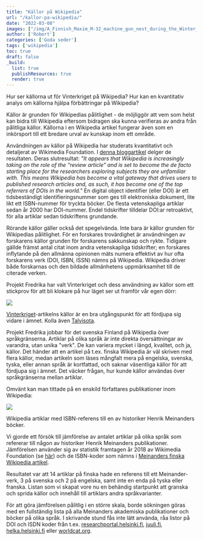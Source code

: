 ```yaml
---
title: "Källor på Wikipedia"
url: "/kallor-pa-wikipedia/"
date: "2022-03-08"
images: ["/img/A_Finnish_Maxim_M-32_machine_gun_nest_during_the_Winter_War.jpeg"]
author: ['Robert']
categories: ['Goda seder']
tags: ['wikipedia']
toc: true
draft: false
_build:
  list: true
  publishResources: true
  render: true
---
```


Hur ser källorna ut för Vinterkriget på Wikipedia? Hur kan en kvantitativ analys om källorna hjälpa förbättringar på Wikipedia?

Källor är grunden för Wikipedias pålitlighet - de möjliggör att vem som helst kan bidra till Wikipedia eftersom bidragen ska kunna verifieras av andra från pålitliga källor. Källorna i en Wikipedia artikel fungerar även som en inkörsport till ett bredare urval av kunskap inom ett område.

Användningen av källor på Wikipedia har studerats kvantitativt och detaljerat av Wikimedia Foundation. I [denna bloggartikel](https://medium.com/freely-sharing-the-sum-of-all-knowledge/what-are-the-ten-most-cited-sources-on-wikipedia-lets-ask-the-data-34071478785a) delger de resultaten. Deras slutresultat: _"It appears that Wikipedia is increasingly taking on the role of the “review article” and is set to become the de facto starting place for the researchers exploring subjects they are unfamiliar with. This means Wikipedia has become a vital gateway that drives users to published research articles and, as such, it has become one of the top referrers of DOIs in the world."_ En digital object identifier (eller DOI) är ett tidsbeständigt identifieringsnummer som ges till elektroniska dokument, lite likt ett ISBN-nummer för tryckta böcker. De flesta vetenskapliga artiklar sedan år 2000 har DOI-nummer. Endel tidskrifter tilldelar DOI:ar retroaktivt, för alla artiklar sedan tidskriftens grundande.

Rörande källor gäller också det spegelvända. Inte bara är källor grunden för Wikipedias pålitlighet. För en forskares trovärdighet är användningen av forskarens källor grunden för forskarens sakkunskap och rykte. Tidigare gällde främst antal citat inom andra vetenskapliga tidskrifter; en forskares inflytande på den allmänna opinionen mäts numera effektivt av hur ofta forskarens verk (DOI, ISBN, ISSN) nämns på Wikipedia. Wikipedia driver både forskarnas och den bildade allmänhetens uppmärksamhet till de citerade verken.

Projekt Fredrika har valt Vinterkriget och dess användning av källor som ett stickprov för att bli klokare på hur läget ser ut framför vår egen dörr:

![](/2022/03/Screenshot-2022-03-08-at-10.18.45-1-1024x663.png)

[Vinterkriget](https://sv.wikipedia.org/wiki/Vinterkriget)\-artikelns källor är en bra utgångspunkt för att fördjupa sig vidare i ämnet. Kolla även [Talvisota](http://fi.wikipedia.org/wiki/Talvisota).

Projekt Fredrika jobbar för det svenska Finland på Wikipedia över språkgränserna. Artiklar på olika språk är inte direkta översättningar av varandra, utan unika "verk". De kan variera mycket i längd, kvalitet, och ja, källor. Det händer att en artikel på t.ex. finska Wikipedia är väl skriven med flera källor, medan artikeln som läses mångfalt mera på engelska, svenska, tyska, eller annan språk är kortfattad, och saknar väsentliga källor för att fördjupa sig i ämnet. Det väcker frågan, hur kunde källor användas över språkgränserna mellan artiklar.

Omvänt kan man tittade på en enskild författares publikationer inom Wikipedia:

![](/2022/03/Screenshot-2022-03-08-at-11.46.46-1024x741.png)

Wikipedia artiklar med ISBN-referens till en av historiker Henrik Meinanders böcker.

Vi gjorde ett försök till jämförelse av antalet artiklar på olika språk som refererar till någon av historiker Henrik Meinanders publikationer. Jämförelsen använder sig av statistik framtagen år 2018 av Wikimedia Foundation (se [här](https://medium.com/freely-sharing-the-sum-of-all-knowledge/what-are-the-ten-most-cited-sources-on-wikipedia-lets-ask-the-data-34071478785a)) och de ISBN-koder som nämns i [Meinanders finska Wikipedia artikel](https://fi.wikipedia.org/wiki/Henrik_Meinander).

Resultatet var att 14 artiklar på finska hade en referens till ett Meinander-verk, 3 på svenska och 2 på engelska, samt inte en enda på tyska eller franska. Listan som vi skapat vore nu en behändig startpunkt att granska och sprida källor och innehåll till artiklars andra språkvarianter.

För att göra jämförelsen pålitlig i en större skala, borde sökningen göras med en fullständig lista på alla Meinanders akademiska publikationer och böcker på olika språk. I skrivande stund fås inte lätt använda, råa listor på DOI och ISDN koder från t.ex. [researchportal.helsinki.fi](https://researchportal.helsinki.fi/en/publications/?search=Henrik+meinander&originalSearch=Henrik+meinander&pageSize=50&ordering=rating&descending=true&showAdvanced=false&allConcepts=true&inferConcepts=true&searchBy=PartOfNameOrTitle), [juuli.fi](http://juuli.fi), [helka.helsinki.fi](https://helka.helsinki.fi) eller [worldcat.org](https://www.worldcat.org).
